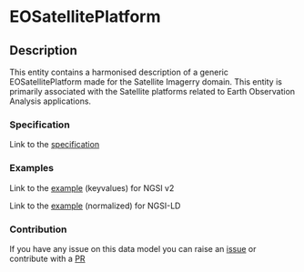 # EOSatellitePlatform

## Description 

This entity contains a harmonised description of a generic EOSatellitePlatform made for the Satellite Imagerry domain. This entity is primarily associated with the Satellite platforms related to Earth Observation Analysis applications.
### Specification

Link to the [specification](https://smart-data-models.github.io/dataModel.SatelliteImagery/EOSatellitePlatform/doc/spec.md)
### Examples

Link to the [example](https://smart-data-models.github.io/dataModel.SatelliteImagery/EOSatellitePlatform/examples/example.json) (keyvalues) for NGSI v2

Link to the [example](https://smart-data-models.github.io/dataModel.SatelliteImagery/EOSatellitePlatform/examples/example-normalized.jsonld) (normalized) for NGSI-LD
### Contribution

 If you have any issue on this data model you can raise an [issue](https://github.com/smart-data-models/dataModel.SatelliteImagery/issues)  or contribute with a [PR](https://github.com/smart-data-models/dataModel.SatelliteImagery/pulls)